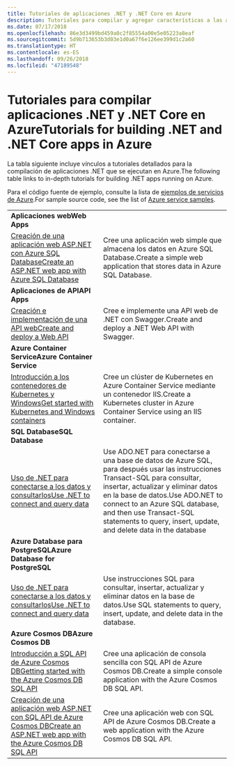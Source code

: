 ```yaml
---
title: Tutoriales de aplicaciones .NET y .NET Core en Azure
description: Tutoriales para compilar y agregar características a las aplicaciones móviles y web mediante servicios de Azure y .NET, .NET Core, ASP.NET, y ASP.NET Core.
ms.date: 07/17/2018
ms.openlocfilehash: 86e3d3499bd459a0c2f85554a00e5e05223a8eaf
ms.sourcegitcommit: 5d9b713653b3d03e1d0a67f6e126ee399d1c2a60
ms.translationtype: HT
ms.contentlocale: es-ES
ms.lasthandoff: 09/26/2018
ms.locfileid: "47189548"
---
```

# <a name="tutorials-for-building-net-and-net-core-apps-in-azure"></a><span data-ttu-id="2ddf8-103">Tutoriales para compilar aplicaciones .NET y .NET Core en Azure</span><span class="sxs-lookup"><span data-stu-id="2ddf8-103">Tutorials for building .NET and .NET Core apps in Azure</span></span>

<span data-ttu-id="2ddf8-104">La tabla siguiente incluye vínculos a tutoriales detallados para la compilación de aplicaciones .NET que se ejecutan en Azure.</span><span class="sxs-lookup"><span data-stu-id="2ddf8-104">The following table links to in-depth tutorials for building .NET apps running on Azure.</span></span>

<span data-ttu-id="2ddf8-105">Para el código fuente de ejemplo, consulte la lista de [ejemplos de servicios de Azure](https://azure.microsoft.com/resources/samples/?platform=dotnet).</span><span class="sxs-lookup"><span data-stu-id="2ddf8-105">For sample source code, see the list of [Azure service samples](https://azure.microsoft.com/resources/samples/?platform=dotnet).</span></span>

| | |
|---|---|
| <span data-ttu-id="2ddf8-106">**Aplicaciones web**</span><span class="sxs-lookup"><span data-stu-id="2ddf8-106">**Web Apps**</span></span>||
| <span data-ttu-id="2ddf8-107">[Creación de una aplicación web ASP.NET con Azure SQL Database][1]</span><span class="sxs-lookup"><span data-stu-id="2ddf8-107">[Create an ASP.NET web app with Azure SQL Database][1]</span></span> | <span data-ttu-id="2ddf8-108">Cree una aplicación web simple que almacena los datos en Azure SQL Database.</span><span class="sxs-lookup"><span data-stu-id="2ddf8-108">Create a simple web application that stores data in Azure SQL Database.</span></span> |
| <span data-ttu-id="2ddf8-109">**Aplicaciones de API**</span><span class="sxs-lookup"><span data-stu-id="2ddf8-109">**API Apps**</span></span>||
| <span data-ttu-id="2ddf8-110">[Creación e implementación de una API web][3]</span><span class="sxs-lookup"><span data-stu-id="2ddf8-110">[Create and deploy a Web API][3]</span></span> | <span data-ttu-id="2ddf8-111">Cree e implemente una API web de .NET con Swagger.</span><span class="sxs-lookup"><span data-stu-id="2ddf8-111">Create and deploy a .NET Web API with Swagger.</span></span> | 
| <span data-ttu-id="2ddf8-112">**Azure Container Service**</span><span class="sxs-lookup"><span data-stu-id="2ddf8-112">**Azure Container Service**</span></span> ||
| <span data-ttu-id="2ddf8-113">[Introducción a los contenedores de Kubernetes y Windows][4]</span><span class="sxs-lookup"><span data-stu-id="2ddf8-113">[Get started with Kubernetes and Windows containers][4]</span></span> | <span data-ttu-id="2ddf8-114">Cree un clúster de Kubernetes en Azure Container Service mediante un contenedor IIS.</span><span class="sxs-lookup"><span data-stu-id="2ddf8-114">Create a Kubernetes cluster in Azure Container Service using an IIS container.</span></span>
| <span data-ttu-id="2ddf8-115">**SQL Database**</span><span class="sxs-lookup"><span data-stu-id="2ddf8-115">**SQL Database**</span></span> ||
| <span data-ttu-id="2ddf8-116">[Uso de .NET para conectarse a los datos y consultarlos][5]</span><span class="sxs-lookup"><span data-stu-id="2ddf8-116">[Use .NET to connect and query data][5]</span></span> | <span data-ttu-id="2ddf8-117">Use ADO.NET para conectarse a una base de datos de Azure SQL, para después usar las instrucciones Transact-SQL para consultar, insertar, actualizar y eliminar datos en la base de datos.</span><span class="sxs-lookup"><span data-stu-id="2ddf8-117">Use ADO.NET to connect to an Azure SQL database, and then use Transact-SQL statements to query, insert, update, and delete data in the database</span></span> | 
| <span data-ttu-id="2ddf8-118">**Azure Database para PostgreSQL**</span><span class="sxs-lookup"><span data-stu-id="2ddf8-118">**Azure Database for PostgreSQL**</span></span> ||
| <span data-ttu-id="2ddf8-119">[Uso de .NET para conectarse a los datos y consultarlos][6]</span><span class="sxs-lookup"><span data-stu-id="2ddf8-119">[Use .NET to connect and query data][6]</span></span> | <span data-ttu-id="2ddf8-120">Use instrucciones SQL para consultar, insertar, actualizar y eliminar datos en la base de datos.</span><span class="sxs-lookup"><span data-stu-id="2ddf8-120">Use SQL statements to query, insert, update, and delete data in the database.</span></span> |
| <span data-ttu-id="2ddf8-121">**Azure Cosmos DB**</span><span class="sxs-lookup"><span data-stu-id="2ddf8-121">**Azure Cosmos DB**</span></span> ||
| <span data-ttu-id="2ddf8-122">[Introducción a SQL API de Azure Cosmos DB][7]</span><span class="sxs-lookup"><span data-stu-id="2ddf8-122">[Getting started with the Azure Cosmos DB SQL API][7]</span></span> | <span data-ttu-id="2ddf8-123">Cree una aplicación de consola sencilla con SQL API de Azure Cosmos DB.</span><span class="sxs-lookup"><span data-stu-id="2ddf8-123">Create a simple console application with the Azure Cosmos DB SQL API.</span></span> |
| <span data-ttu-id="2ddf8-124">[Creación de una aplicación web ASP.NET con SQL API de Azure Cosmos DB][8]</span><span class="sxs-lookup"><span data-stu-id="2ddf8-124">[Create an ASP.NET web app with the Azure Cosmos DB SQL API][8]</span></span> | <span data-ttu-id="2ddf8-125">Cree una aplicación web con SQL API de Azure Cosmos DB.</span><span class="sxs-lookup"><span data-stu-id="2ddf8-125">Create a web application with the Azure Cosmos DB SQL API.</span></span> |

[1]: /azure/app-service-web/app-service-web-tutorial-dotnet-sqldatabase
[2]: /azure/cosmos-db/sql-api-dotnet-application
[3]: /azure/app-service-api/app-service-api-dotnet-get-started
[4]: /azure/container-service/container-service-kubernetes-windows-walkthrough
[5]: /azure/sql-database/sql-database-connect-query-dotnet
[6]: /azure/postgresql/connect-csharp
[7]: /azure/cosmos-db/sql-api-get-started
[8]: /azure/cosmos-db/sql-api-dotnet-application
